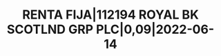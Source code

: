 ---
layout: asset
title: RENTA FIJA|112194 ROYAL BK SCOTLND GRP PLC|0,09|2022-06-14
isin: XS0305575572
---